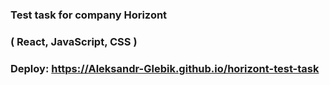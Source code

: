 ### Test task for company Horizont

### ( React, JavaScript, CSS )

### Deploy: https://Aleksandr-Glebik.github.io/horizont-test-task